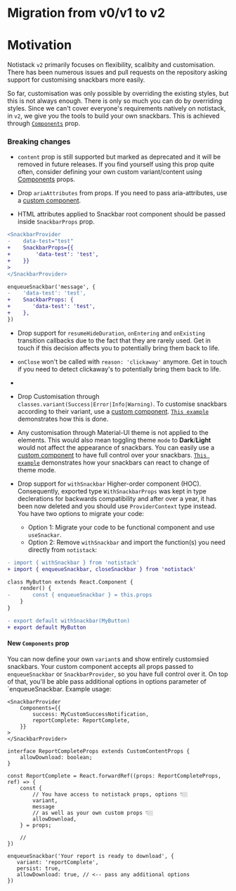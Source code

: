 

# Migration from v0/v1 to v2

# Motivation
Notistack `v2` primarily focuses on flexibility, scalibity and customisation. There has been numerous issues and pull requests
on the repository asking support for customising snackbars more easily.

So far, customisation was only possible by overriding the existing styles, but this is not always enough. There is only so 
much you can do by overriding styles. Since we can't cover everyone's requirements natively on notistack, in `v2`, we give 
you the tools to build your own snackbars. This is achieved through [`Components`](#8-new-components-prop) prop.


### Breaking changes

* `content` prop is still supported but marked as deprecated and it will be removed in future releases. If you find yourself using this prop quite often, consider defining your own custom variant/content using [Components](#8-new-components-prop) props. 

* Drop `ariaAttributes` from props. If you need to pass aria-attributes, use a [custom component](#8-new-components-prop).

* HTML attributes applied to Snackbar root component should be passed inside `SnackbarProps` prop.
```diff
<SnackbarProvider
-    data-test="test"
+    SnackbarProps={{
+        'data-test': 'test',
+    }}
>
</SnackbarProvider>

enqueueSnackbar('message', {
-    'data-test': 'test',
+    SnackbarProps: {
+       'data-test': 'test',
+    },
})
```

* Drop support for `resumeHideDuration`, `onEntering` and `onExisting` transition callbacks due to the fact that they are rarely used. Get in touch if this decision affects you to potentially bring them back to life.

* `onClose` won't be called with `reason: 'clickaway'` anymore. Get in touch if you need to detect clickaway's to potentially bring them back to life.

* 

* Drop Customisation through `classes.variant(Success|Error|Info|Warning)`. To customise snackbars according to their
variant, use a [custom component](#8-new-components-prop). [`This example`](https://github.com/iamhosseindhv/notistack/tree/alpha/examples/custom-snackbar-example) demonstrates how this is done.

* Any customisation through Material-UI theme is not applied to the elements. This would also mean toggling theme `mode` to **Dark**/**Light** would not affect the appearance of snackbars. You can easily use a [custom component](#8-new-components-prop) to have full control over your snackbars. [`This example`](https://github.com/iamhosseindhv/notistack/tree/alpha/examples/custom-snackbar-example) demonstrates how your snackbars can react to change of theme mode.

* Drop support for `withSnackbar` Higher-order component (HOC). Consequently, exported type `WithSnackbarProps` was kept in type declerations for backwards compatibility and after over a year, it has been now deleted and you should use `ProviderContext` type instead. You have two options to migrate your code:
  * Option 1: Migrate your code to be functional component and use `useSnackar`.
  * Option 2: Remove `withSnackbar` and import the function(s) you need directly from `notistack`:
```diff
- import { withSnackbar } from 'notistack' 
+ import { enqueueSnackbar, closeSnackbar } from 'notistack' 

class MyButton extends React.Component {
    render() {
-       const { enqueueSnackbar } = this.props
    }
}

- export default withSnackbar(MyButton)
+ export default MyButton
```


####  New `Components` prop
You can now define your own `variant`s and show entirely customsied snackbars. Your custom component accepts all props passed to `enqueueSnackbar` or `SnackbarProvider`, so you have full control over it. On top of that, you'll be able pass additional options in options parameter of `enqueueSnackbar. Example usage:

```tsx
<SnackbarProvider
    Components={{
        success: MyCustomSuccessNotification,
        reportComplete: ReportComplete,
    }}
>
</SnackbarProvider>

interface ReportCompleteProps extends CustomContentProps {
    allowDownload: boolean;
}

const ReportComplete = React.forwardRef((props: ReportCompleteProps, ref) => {
    const {
        // You have access to notistack props, options 👇🏼
        variant,
        message
        // as well as your own custom props 👇🏼
        allowDownload,
    } = props;

    // 
})

enqueueSnackbar('Your report is ready to download', {
   variant: 'reportComplete',
   persist: true,
   allowDownload: true, // <-- pass any additional options
})

```


